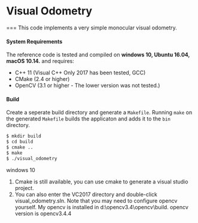 # Visual Odometry
===
This code implements a very simple monocular visual odometry.


#### System Requirements ####

The reference code is tested and compiled on <b>windows 10, Ubuntu 16.04, macOS 10.14.</b> and requires:

- C++ 11 (Visual C++ Only 2017 has been tested, GCC)
- CMake (2.4 or higher)
- OpenCV (3.1 or higher - The lower version was not tested.) 

#### Build ####

Create a seperate build directory and generate a `Makefile`.
Running `make` on the generated `Makefile` builds the applicaton and adds it to the `bin` directory.

```bash
$ mkdir build
$ cd build
$ cmake ..
$ make
$ ./visual_odometry
```

windows 10 
1. Cmake is still available, you can use cmake to generate a visual studio project.
2. You can also enter the VC2017 directory and double-click visual_odometry.sln. Note that you may need to configure opencv yourself. My opencv is installed in d:\opencv3.4\opencv\build.  opencv version is opencv3.4.4

